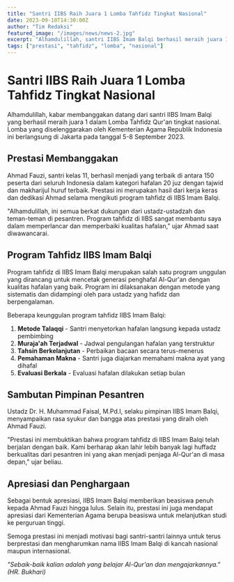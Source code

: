 ```yaml
---
title: "Santri IIBS Raih Juara 1 Lomba Tahfidz Tingkat Nasional"
date: 2023-09-10T14:30:00Z
author: "Tim Redaksi"
featured_image: "/images/news/news-2.jpg"
excerpt: "Alhamdulillah, santri IIBS Imam Balqi berhasil meraih juara 1 dalam Lomba Tahfidz Qur'an tingkat nasional yang diselenggarakan di Jakarta pada tanggal 5-8 September 2023."
tags: ["prestasi", "tahfidz", "lomba", "nasional"]
---
```


# Santri IIBS Raih Juara 1 Lomba Tahfidz Tingkat Nasional

Alhamdulillah, kabar membanggakan datang dari santri IIBS Imam Balqi yang berhasil meraih juara 1 dalam Lomba Tahfidz Qur'an tingkat nasional. Lomba yang diselenggarakan oleh Kementerian Agama Republik Indonesia ini berlangsung di Jakarta pada tanggal 5-8 September 2023.

## Prestasi Membanggakan

Ahmad Fauzi, santri kelas 11, berhasil menjadi yang terbaik di antara 150 peserta dari seluruh Indonesia dalam kategori hafalan 20 juz dengan tajwid dan makharijul huruf terbaik. Prestasi ini merupakan hasil dari kerja keras dan dedikasi Ahmad selama mengikuti program tahfidz di IIBS Imam Balqi.

"Alhamdulillah, ini semua berkat dukungan dari ustadz-ustadzah dan teman-teman di pesantren. Program tahfidz di IIBS sangat membantu saya dalam memperlancar dan memperbaiki kualitas hafalan," ujar Ahmad saat diwawancarai.

## Program Tahfidz IIBS Imam Balqi

Program tahfidz di IIBS Imam Balqi merupakan salah satu program unggulan yang dirancang untuk mencetak generasi penghafal Al-Qur'an dengan kualitas hafalan yang baik. Program ini dilaksanakan dengan metode yang sistematis dan didampingi oleh para ustadz yang hafidz dan berpengalaman.

Beberapa keunggulan program tahfidz IIBS Imam Balqi:

1. **Metode Talaqqi** - Santri menyetorkan hafalan langsung kepada ustadz pembimbing
2. **Muraja'ah Terjadwal** - Jadwal pengulangan hafalan yang terstruktur
3. **Tahsin Berkelanjutan** - Perbaikan bacaan secara terus-menerus
4. **Pemahaman Makna** - Santri juga diajarkan memahami makna ayat yang dihafal
5. **Evaluasi Berkala** - Evaluasi hafalan dilakukan setiap bulan

## Sambutan Pimpinan Pesantren

Ustadz Dr. H. Muhammad Faisal, M.Pd.I, selaku pimpinan IIBS Imam Balqi, menyampaikan rasa syukur dan bangga atas prestasi yang diraih oleh Ahmad Fauzi.

"Prestasi ini membuktikan bahwa program tahfidz di IIBS Imam Balqi telah berjalan dengan baik. Kami berharap akan lahir lebih banyak lagi huffadz berkualitas dari pesantren ini yang akan menjadi penjaga Al-Qur'an di masa depan," ujar beliau.

## Apresiasi dan Penghargaan

Sebagai bentuk apresiasi, IIBS Imam Balqi memberikan beasiswa penuh kepada Ahmad Fauzi hingga lulus. Selain itu, prestasi ini juga mendapat apresiasi dari Kementerian Agama berupa beasiswa untuk melanjutkan studi ke perguruan tinggi.

Semoga prestasi ini menjadi motivasi bagi santri-santri lainnya untuk terus berprestasi dan mengharumkan nama IIBS Imam Balqi di kancah nasional maupun internasional.

*"Sebaik-baik kalian adalah yang belajar Al-Qur'an dan mengajarkannya." (HR. Bukhari)*